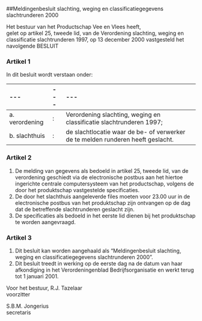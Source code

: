 <meta http-equiv='Content-Type' content='text/html; charset=utf-8' />

##Meldingenbesluit slachting, weging en classificatiegegevens slachtrunderen 2000

Het bestuur van het Productschap Vee en Vlees heeft,  
gelet op artikel 25, tweede lid, van de Verordening slachting, weging en classificatie slachtrunderen 1997,
op 13 december 2000 vastgesteld het navolgende BESLUIT    

### Artikel  1  

In dit besluit wordt verstaan onder:  

| --- | --- | --- |
|:---|:---|:---|
| a. verordening  | :  | Verordening slachting, weging en classificatie slachtrunderen 1997;  |
| b. slachthuis  | :  | de slachtlocatie waar de be- of verwerker de te melden runderen heeft geslacht.  |

### Artikel  2  

1.  De melding van gegevens als bedoeld in artikel 25, tweede lid, van de verordening geschiedt via de electronische postbus aan het hiertoe ingerichte centrale computersysteem van het productschap, volgens de door het produktschap vastgestelde specificaties.   
2.  De door het slachthuis aangeleverde files moeten voor 23.00 uur in de electronische postbus van het produktschap zijn ontvangen op de dag dat de betreffende slachtrunderen geslacht zijn.   
3.  De specificaties als bedoeld in het eerste lid dienen bij het produktschap te worden aangevraagd.   

### Artikel  3  

1.  Dit besluit kan worden aangehaald als “Meldingenbesluit slachting, weging en classificatiegegevens slachtrunderen 2000”.   
2.  Dit besluit treedt in werking op de eerste dag na de datum van haar afkondiging in het Verordeningenblad Bedrijfsorganisatie en werkt terug tot 1 januari 2001.   

Voor het bestuur, 
R.J. Tazelaar  
voorzitter  

S.B.M. Jongerius  
secretaris     
